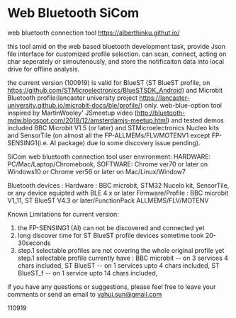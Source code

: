 # Web Bluetooth SiCom
web bluetooth connection tool
https://alberthinku.githut.io/

this tool amid on the web based bluetooth development task, provide Json file interface for customized profile selection. can scan, connect, acting on char seperately or simoutenously, and store the notificaiton data into local drive for offline analysis.

the current version (100919) is valid for BlueST (ST BlueST profile, on https://github.com/STMicroelectronics/BlueSTSDK_Android) and Microbit Bluetooth profile(lancaster university project https://lancaster-university.github.io/microbit-docs/ble/profile/) only. web-blue-option tool inspired by MartinWooley' JSmeetup video (http://bluetooth-mdw.blogspot.com/2018/12/amsterdamjs-meetup.html) and tested demos included BBC Microbit V1.5 (or later) and STMicroelectronics Nucleo kits and SensorTile (on almost all the FP-ALLMEMs/FLV/MOTENV1 except FP-SENSING1(i.e. AI package) due to some discovery issue pending).

SiCom web bluetooth connection tool user environment:
HARDWARE: PC/Mac/Laptop/Chromebook, 
SOFTWARE: 
  Chrome ver70 or later on Windows10 or
  Chrome ver56 or later on Mac/Linux/Window7

Bluetooth devices : 
Hardware : BBC microbit, STM32 Nucelo kit, SensorTile, or any device equipted with BLE 4.x or later
Firmware/Profile : BBC microbit V1_11, ST BlueST V4.3 or later/FunctionPack ALLMEMS/FLV/MOTENV 

Known Limitations for current version:
1. the FP-SENSING1 (AI) can not be discovered and connected yet
2. long discover time for ST BlueST profile devices sometime took 20-30seconds
3. step.1 selectable profiles are not covering the whole original profile yet 
  step.1 selectable profile currently have :
  BBC microbit -- on 3 services 4 chars included,
  ST BlueST -- on 1 services upto 4 chars included,
  ST BlueST_f -- on 1 service upto 14 chars included,

if you have any questions or suggestions, please feel free to leave your comments or send an email to yahui.sun@gmail.com

110919
<end>
